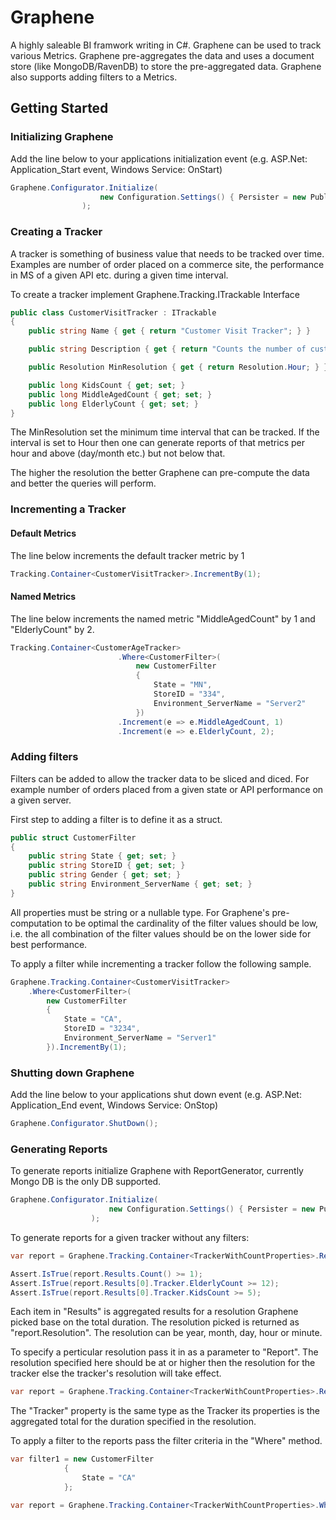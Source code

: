 Graphene
========

A highly saleable BI framwork writing in C#. Graphene can be used to track various Metrics. Graphene pre-aggregates the data and uses a document store (like MongoDB/RavenDB) to store the pre-aggregated data. Graphene also supports adding filters to a Metrics.


## Getting Started

### Initializing Graphene

Add the line below to your applications initialization event (e.g. ASP.Net: Application_Start event, Windows Service: OnStart)

```c#
Graphene.Configurator.Initialize(
                    new Configuration.Settings() { Persister = new Publishing.PersistToMongo("mongodb://localhost/Graphene") }
                );
```

### Creating a Tracker

A tracker is something of business value that needs to be tracked over time. Examples are number of order placed on a commerce site, the performance in MS of a given API etc. during a given time interval. 

To create a tracker implement Graphene.Tracking.ITrackable Interface

```c#
public class CustomerVisitTracker : ITrackable
{
	public string Name { get { return "Customer Visit Tracker"; } }

	public string Description { get { return "Counts the number of customer visits"; } }

	public Resolution MinResolution { get { return Resolution.Hour; } }

	public long KidsCount { get; set; }
    public long MiddleAgedCount { get; set; }
    public long ElderlyCount { get; set; }
}
```

The MinResolution set the minimum time interval that can be tracked. If the interval is set to Hour then one can generate reports of that metrics per hour and above (day/month etc.) but not below that.

The higher the resolution the better Graphene can pre-compute the data and better the queries will perform. 

### Incrementing a Tracker

#### Default Metrics

The line below increments the default tracker metric by 1

```c#
Tracking.Container<CustomerVisitTracker>.IncrementBy(1);
```
#### Named Metrics

The line below increments the named metric "MiddleAgedCount" by 1 and "ElderlyCount" by 2.

```c#
Tracking.Container<CustomerAgeTracker>
                        .Where<CustomerFilter>(
                            new CustomerFilter
                            {
                                State = "MN",
                                StoreID = "334",
                                Environment_ServerName = "Server2"
                            })
                        .Increment(e => e.MiddleAgedCount, 1)
                        .Increment(e => e.ElderlyCount, 2);
```

### Adding filters

Filters can be added to allow the tracker data to be sliced and diced. For example number of orders placed from a given state or API performance on a given server. 

First step to adding a filter is to define it as a struct.

```c#
public struct CustomerFilter
{
	public string State { get; set; }
	public string StoreID { get; set; }
	public string Gender { get; set; }
	public string Environment_ServerName { get; set; }
}
```

All properties must be string or a nullable type. For Graphene's pre-computation to be optimal the cardinality of the filter values should be low, i.e. the all combination of the filter values should be
on the lower side for best performance.

To apply a filter while incrementing a tracker follow the following sample. 

```c#
Graphene.Tracking.Container<CustomerVisitTracker>
	.Where<CustomerFilter>(
		new CustomerFilter
		{
			State = "CA",
			StoreID = "3234",
			Environment_ServerName = "Server1"
		}).IncrementBy(1);
```

### Shutting down Graphene

Add the line below to your applications shut down event (e.g. ASP.Net: Application_End event, Windows Service: OnStop)

```c#
Graphene.Configurator.ShutDown();
```

### Generating Reports

To generate reports initialize Graphene with ReportGenerator, currently Mongo DB is the only DB supported.

```c#
Graphene.Configurator.Initialize(
                      new Configuration.Settings() { Persister = new Publishing.PersistToMongo("mongodb://localhost/Graphene"), ReportGenerator = new Graphene.Mongo.Reporting.MongoReportGenerator("mongodb://localhost/Graphene") }
                  );
```

To generate reports for a given tracker without any filters:

```c#
var report = Graphene.Tracking.Container<TrackerWithCountProperties>.Report(startTimeInUtc, endTimeInUtc);

Assert.IsTrue(report.Results.Count() >= 1);
Assert.IsTrue(report.Results[0].Tracker.ElderlyCount >= 12);
Assert.IsTrue(report.Results[0].Tracker.KidsCount >= 5);
```

Each item in "Results" is aggregated results for a resolution Graphene picked base on the total duration. The resolution picked is returned as "report.Resolution". The resolution can be year, month, day, hour or minute.

To specify a perticular resolution pass it in as a parameter to "Report". The resolution specified here should be at or higher then the resolution for the tracker else the tracker's resolution will take effect.

```c#
var report = Graphene.Tracking.Container<TrackerWithCountProperties>.Report(startTimeInUtc, endTimeInUtc, ReportResolution.Minute);
```

The "Tracker" property is the same type as the Tracker its properties is the aggregated total for the duration specified in the resolution.

To apply a filter to the reports pass the filter criteria in the "Where" method.

```c#
var filter1 = new CustomerFilter
            {
                State = "CA"                
            };

var report = Graphene.Tracking.Container<TrackerWithCountProperties>.Where(filter1).Report(startTimeInUtc, endTimeInUtc);

```
 
